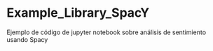 # Example_Library_SpacY
Ejemplo de código de jupyter notebook sobre análisis de sentimiento usando Spacy
